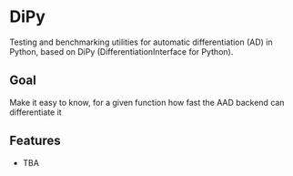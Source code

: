 # DiPy 

Testing and benchmarking utilities for automatic differentiation (AD) in Python, based on DiPy (DifferentiationInterface for Python).

## Goal

Make it easy to know, for a given function how fast the AAD backend can differentiate it


## Features

- TBA
